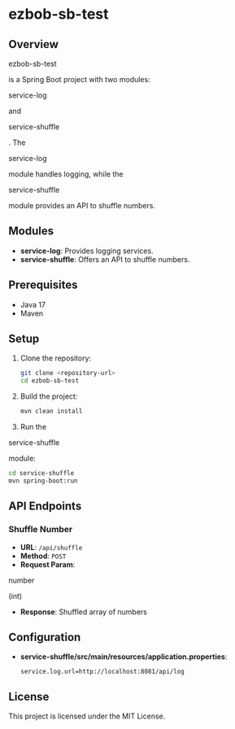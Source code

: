 # ezbob-sb-test
## Overview


ezbob-sb-test

 is a Spring Boot project with two modules: 

service-log

 and 

service-shuffle

. The 

service-log

 module handles logging, while the 

service-shuffle

 module provides an API to shuffle numbers.

## Modules
- **service-log**: Provides logging services.
- **service-shuffle**: Offers an API to shuffle numbers.

## Prerequisites
- Java 17
- Maven

## Setup

1. Clone the repository:
   ```sh
   git clone <repository-url>
   cd ezbob-sb-test
   ```

2. Build the project:
   ```sh
   mvn clean install
   ```

3. Run the 

service-shuffle

 module:
   ```sh
   cd service-shuffle
   mvn spring-boot:run
   ```

## API Endpoints

### Shuffle Number
- **URL**: `/api/shuffle`
- **Method**: `POST`
- **Request Param**: 

number

 (int)
- **Response**: Shuffled array of numbers

## Configuration
- **service-shuffle/src/main/resources/application.properties**:
  ```properties
  service.log.url=http://localhost:8081/api/log
  ```

## License
This project is licensed under the MIT License.
